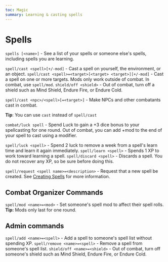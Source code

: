 ```yaml
---
toc: Magic
summary: Learning & casting spells
---
```

# Spells
`spells [<name>]` - See a list of your spells or someone else's spells, including spells you are learning.

`spell/cast <spell>[+/-mod]` - Cast a spell on yourself, the environment, or an object.
`spell/cast <spell>=<target>[<target> <target>][+/-mod]` - Cast a spell on one or more targets.
Mods only work outside of combat. In combat, use `spell/mod`.
`shield/off <shield>` - Out of combat, turn off a shield such as Mind Shield, Endure Fire, or Endure Cold.

`spell/cast <npc>/<spell>[=<target>]` - Make NPCs and other combatants cast in combat.

**Tip**: You can use `cast` instead of `spell/cast`

`combat/luck spell` - Spend Luck to gain a +3 dice bonus to your spellcasting for one round.
Out of combat, you can add +mod to the end of your spell to cast using a modifier.

`spell/luck <spell>` - Spend 2 luck to remove a week from a spell's learn time and learn it again immediately.
`spell/learn <spell>`  - Spends 1 XP to work toward learning a spell.
`spell/discard <spell>`  - Discards a spell. You do not recover any XP, so be sure before doing this.

`spell/request <spell name>=<description>` - Request that a new spell be created. See [Creating Spells](http://spiritlakemu.com/wiki/magic_system) for more information.

## Combat Organizer Commands
`spell/mod <name>=<mod>` - Set someone's spell mod to affect their spell rolls.
**Tip:** Mods only last for one round.

## Admin commands
`spell/add <name>=<spell>` - Add a spell to someone's spell list without spending XP.
`spell/remove <name>=<spell>` - Remove a spell from someone's spell list.
`shield/off <name>=<shield>` - Out of combat, turn off someone's shield such as Mind Shield, Endure Fire, or Endure Cold.
